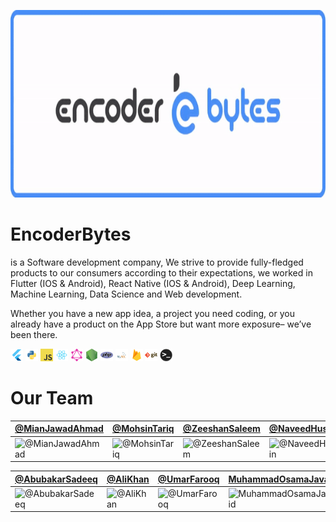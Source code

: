 <p align="center">
  <img width="100%" height='300' src="encoderbytes.gif" alt="EncoderBytes (PRIVATE) LIMITED" />
</p>

 <p align="center"><h1>EncoderBytes</h1> is a Software development company, We strive to provide fully-fledged products to our consumers according to their expectations, we worked in Flutter (IOS & Android), React Native (IOS & Android), Deep Learning, Machine Learning, Data Science and Web development.

 Whether you have a new app idea, a project you need coding, or you already have a product on the App Store but want more exposure– we’ve been there.
</p>

<code><img height="20" src="https://raw.githubusercontent.com/github/explore/80688e429a7d4ef2fca1e82350fe8e3517d3494d/topics/flutter/flutter.png"></code>
<code><img height="20" src="https://raw.githubusercontent.com/github/explore/80688e429a7d4ef2fca1e82350fe8e3517d3494d/topics/python/python.png"></code>
<code><img height="20" src="https://raw.githubusercontent.com/github/explore/80688e429a7d4ef2fca1e82350fe8e3517d3494d/topics/javascript/javascript.png"></code>
<code><img height="20" src="https://raw.githubusercontent.com/github/explore/80688e429a7d4ef2fca1e82350fe8e3517d3494d/topics/react/react.png"></code>
<code><img height="20" src="https://raw.githubusercontent.com/github/explore/5c058a388828bb5fde0bcafd4bc867b5bb3f26f3/topics/graphql/graphql.png"></code>
<code><img height="20" src="https://raw.githubusercontent.com/github/explore/80688e429a7d4ef2fca1e82350fe8e3517d3494d/topics/nodejs/nodejs.png"></code>
<code><img height="20" src="https://raw.githubusercontent.com/github/explore/80688e429a7d4ef2fca1e82350fe8e3517d3494d/topics/php/php.png"></code>
<code><img height="20" src="https://raw.githubusercontent.com/github/explore/80688e429a7d4ef2fca1e82350fe8e3517d3494d/topics/mysql/mysql.png"></code>
<code><img height="20" src="https://raw.githubusercontent.com/github/explore/80688e429a7d4ef2fca1e82350fe8e3517d3494d/topics/firebase/firebase.png"></code>
<code><img height="20" src="https://raw.githubusercontent.com/github/explore/80688e429a7d4ef2fca1e82350fe8e3517d3494d/topics/git/git.png"></code>
<code><img height="20" src="https://raw.githubusercontent.com/github/explore/80688e429a7d4ef2fca1e82350fe8e3517d3494d/topics/terminal/terminal.png"></code>


# Our Team

[@MianJawadAhmad](https://github.com/MianJawadAhmad) | [@MohsinTariq](https://github.com/MohsinTariq10) | [@ZeeshanSaleem](https://github.com/ZeeshanSalem) | [@NaveedHussain](https://github.com/navidanchitrali)
--- | --- | --- | ---
![@MianJawadAhmad](https://avatars.githubusercontent.com/u/39160224?v=4) | ![@MohsinTariq](https://avatars.githubusercontent.com/u/4686418?v=4) | ![@ZeeshanSaleem](https://avatars.githubusercontent.com/u/49438298?v=4) | ![@NaveedHussain](https://avatars.githubusercontent.com/u/48487470?v=4)

[@AbubakarSadeeq](https://github.com/sadeqe1) | [@AliKhan](https://github.com/Ali-here) | [@UmarFarooq](https://github.com/umarfarooqweb) | [MuhammadOsamaJavaid](https://github.com/GitMOJ)
--- | --- | --- | ---
![@AbubakarSadeeq](https://avatars.githubusercontent.com/u/86850538?v=4) | ![@AliKhan](https://avatars.githubusercontent.com/u/60252563?v=4) | ![@UmarFarooq](https://avatars.githubusercontent.com/u/58306391?v=4) | ![MuhammadOsamaJavaid](https://avatars.githubusercontent.com/u/87387879?v=4)

